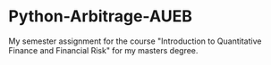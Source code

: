 # Python-Arbitrage-AUEB
My semester assignment for the course "Introduction to Quantitative Finance and Financial Risk" for my masters degree.
